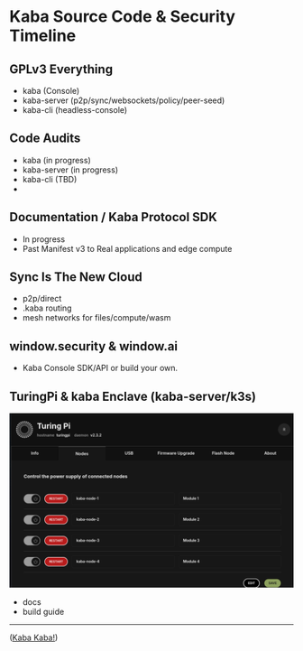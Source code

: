 # Kaba Source Code & Security Timeline

## GPLv3 Everything

- kaba (Console)
- kaba-server (p2p/sync/websockets/policy/peer-seed)
- kaba-cli (headless-console)

## Code Audits

- kaba (in progress)
- kaba-server (in progress)
- kaba-cli (TBD)
-

## Documentation / Kaba Protocol SDK

- In progress
- Past Manifest v3 to Real applications and edge compute

## Sync Is The New Cloud

- p2p/direct
- .kaba routing
- mesh networks for files/compute/wasm

## window.security & window.ai

- Kaba Console SDK/API or build your own.

## TuringPi & kaba Enclave (kaba-server/k3s)

![kaba-server-turing-pi](https://github.com/kaba-labs/.github/blob/main/profile/images/kaba-server-turing-pi.png?raw=true)

- docs
- build guide

---

([Kaba Kaba!](https://kaba.ai))
